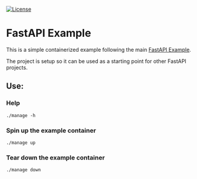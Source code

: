 [![License](https://img.shields.io/badge/License-Apache%202.0-blue.svg)](LICENSE)

# FastAPI Example

This is a simple containerized example following the main [FastAPI Example](https://fastapi.tiangolo.com/#example).

The project is setup so it can be used as a starting point for other FastAPI projects.

## Use:

### Help
```
./manage -h
```

### Spin up the example container
```
./manage up
```

### Tear down the example container
```
./manage down
```